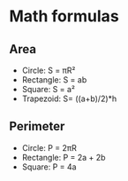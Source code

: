 # Math formulas
## Area
- Circle: S = πR²
- Rectangle: S = ab
- Square: S = a²
- Trapezoid: S= ((a+b)/2)*h


## Perimeter
- Circle: P = 2πR
- Rectangle: P = 2a + 2b
- Square: P = 4a
